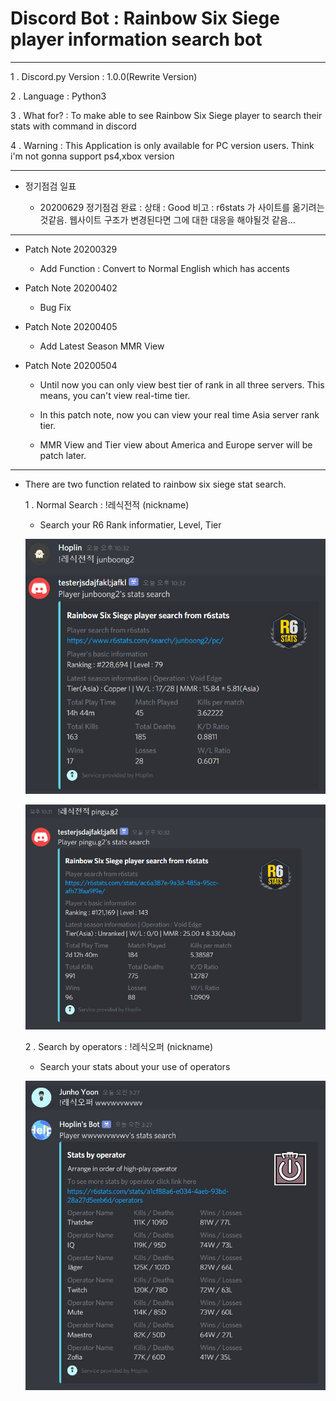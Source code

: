 Discord Bot : Rainbow Six Siege player information search bot
===

***
1 . Discord.py Version : 1.0.0(Rewrite Version)

2 . Language : Python3

3 . What for? : To make able to see Rainbow Six Siege player to search their stats with command in discord

4 . Warning  : This Application is only available for PC version users. Think i'm not gonna support ps4,xbox version
***

- 정기점검 일표 

    - 20200629 정기점검 완료 : 상태 : Good 비고 : r6stats 가 사이트를 옮기려는것같음. 웹사이트 구조가 변경된다면 그에 대한 대응을 해야될것 같음...

***

  - Patch Note 20200329
    
    - Add Function : Convert to Normal English which has accents
   
  - Patch Note 20200402
  
    - Bug Fix
  
  - Patch Note 20200405
  
    - Add Latest Season MMR View
  
  - Patch Note 20200504

    - Until now you can only view best tier of rank in all three servers. This means, you can't view real-time tier.

    - In this patch note, now you can view your real time Asia server rank tier. 

    - MMR View and Tier view about America and Europe server will be patch later.
***

  - There are two function related to rainbow six siege stat search.
  
    1 . Normal Search : !레식전적 (nickname)
    
      - Search your R6 Rank informatier, Level, Tier
      
      ![img](1.PNG)

      ![img](2.PNG)
    
    2 . Search by operators : !레식오퍼 (nickname)
    
      - Search your stats about your use of operators
      
       ![img](3.jpg)
      
